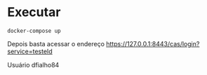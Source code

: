 # Executar

```shell
docker-compose up
```

Depois basta acessar o endereço https://127.0.0.1:8443/cas/login?service=testeId

Usuário dfialho84
